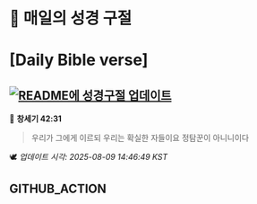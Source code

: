 # 🙏 매일의 성경 구절
# [Daily Bible verse]
## [![README에 성경구절 업데이트](https://github.com/DONGSUKA/first_test/actions/workflows/update-readme-bible.yml/badge.svg)](https://github.com/DONGSUKA/first_test/actions/workflows/update-readme-bible.yml)
<!-- START_BIBLE_VERSE -->
📖 **창세기 42:31**
> 우리가 그에게 이르되 우리는 확실한 자들이요 정탐꾼이 아니니이다

🕊️ _업데이트 시각: 2025-08-09 14:46:49 KST_
  <!-- END_BIBLE_VERSE -->
## GITHUB_ACTION
